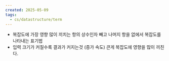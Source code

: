 ```yaml
---
created: 2025-05-09
tags:
  - cs/datastructure/term
---
```

- 복잡도에 가장 영향 많이 끼치는 항의 상수인자 빼고 나머지 항을 없에서 복잡도를 나타내는 표기법
- 입력 크기가 커질수록 결과가 커지는것 (증가 속도) 큰게 복잡도에 영향을 많이 끼친다.